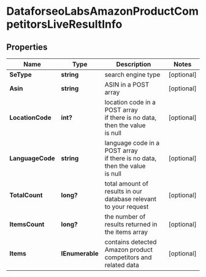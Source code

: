 # DataforseoLabsAmazonProductCompetitorsLiveResultInfo


## Properties

| Name | Type | Description | Notes |
|------------ | ------------- | ------------- | -------------|
**SeType** | **string** | search engine type |[optional]|
**Asin** | **string** | ASIN in a POST array |[optional]|
**LocationCode** | **int?** | location code in a POST array<br>if there is no data, then the value is null |[optional]|
**LanguageCode** | **string** | language code in a POST array<br>if there is no data, then the value is null |[optional]|
**TotalCount** | **long?** | total amount of results in our database relevant to your request |[optional]|
**ItemsCount** | **long?** | the number of results returned in the items array |[optional]|
**Items** | **IEnumerable<DataforseoLabsAmazonProductCompetitorsLiveItem>** | contains detected Amazon product competitors and related data |[optional]|